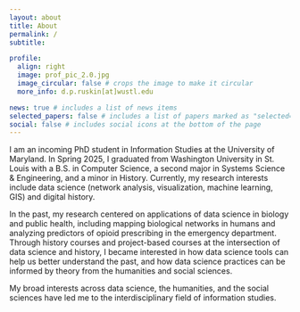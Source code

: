 ```yaml
---
layout: about
title: About
permalink: /
subtitle:

profile:
  align: right
  image: prof_pic_2.0.jpg
  image_circular: false # crops the image to make it circular
  more_info: d.p.ruskin[at]wustl.edu

news: true # includes a list of news items
selected_papers: false # includes a list of papers marked as "selected={true}"
social: false # includes social icons at the bottom of the page
---
```


I am an incoming PhD student in Information Studies at the University of Maryland. In Spring 2025, I graduated from Washington University in St. Louis with a B.S. in Computer Science, a second major in Systems Science & Engineering, and a minor in History. Currently, my research interests include data science (network analysis, visualization, machine learning, GIS) and digital history. 

In the past, my research centered on applications of data science in biology and public health, including mapping biological networks in humans and analyzing predictors of opioid prescribing in the emergency department. Through history courses and project-based courses at the intersection of data science and history, I became interested in how data science tools can help us better understand the past, and how data science practices can be informed by theory from the humanities and social sciences. 

My broad interests across data science, the humanities, and the social sciences have led me to the interdisciplinary field of information studies.
